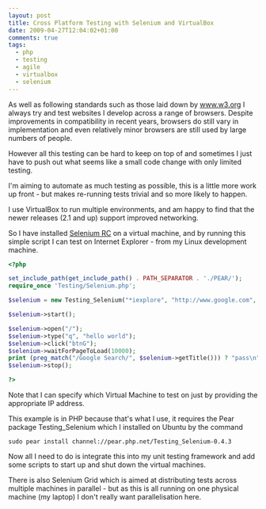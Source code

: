 ```yaml
---
layout: post
title: Cross Platform Testing with Selenium and VirtualBox
date: 2009-04-27T12:04:02+01:00
comments: true
tags:
  - php
  - testing
  - agile
  - virtualbox
  - selenium
---
```


As well as following standards such as those laid down by www.w3.org I always try and test websites I develop across a range of browsers. Despite improvements in compatibility in recent years, browsers do still vary in implementation and even relatively minor browsers are still used by large numbers of people.

However all this testing can be hard to keep on top of and sometimes I just have to push out what seems like a small code change with only limited testing.

I'm aiming to automate as much testing as possible, this is a little more work up front - but makes re-running tests trivial and so more likely to happen.

I use VirtualBox to run multiple environments, and am happy to find that the newer releases (2.1 and up) support improved networking.

So I have installed <a href="http://seleniumhq.org/projects/remote-control/">Selenium RC</a> on a virtual machine, and by running this simple script I can test on Internet Explorer - from my Linux development machine.

```php
<?php

set_include_path(get_include_path() . PATH_SEPARATOR . './PEAR/');
require_once 'Testing/Selenium.php';

$selenium = new Testing_Selenium("*iexplore", "http://www.google.com", '192.168.0.7');

$selenium->start();

$selenium->open("/");
$selenium->type("q", "hello world");
$selenium->click("btnG");
$selenium->waitForPageToLoad(10000);
print (preg_match("/Google Search/", $selenium->getTitle())) ? "pass\n" : "fail\n";
$selenium->stop();

?>
```

Note that I can specify which Virtual Machine to test on just by providing the appropriate IP address.

This example is in PHP because that's what I use, it requires the Pear package Testing_Selenium which I installed on Ubuntu by the command

`sudo pear install channel://pear.php.net/Testing_Selenium-0.4.3`

Now all I need to do is integrate this into my unit testing framework and add some scripts to start up and shut down the virtual machines.

There is also Selenium Grid which is aimed at distributing tests across multiple machines in parallel - but as this is all running on one physical machine (my laptop) I don't really want parallelisation here.
